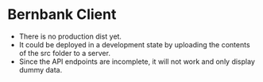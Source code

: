# Bernbank Client

* There is no production dist yet.
* It could be deployed in a development state by uploading the contents of the src folder to a server.
* Since the API endpoints are incomplete, it will not work and only display dummy data.
